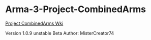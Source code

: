 # Arma-3-Project-CombinedArms
[Project CombinedArms Wki](https://github.com/MisterCreator74/Arma-3-Project-CombinedArms/wiki)

Version 1.0.9 unstable Beta Author: MisterCreator74
